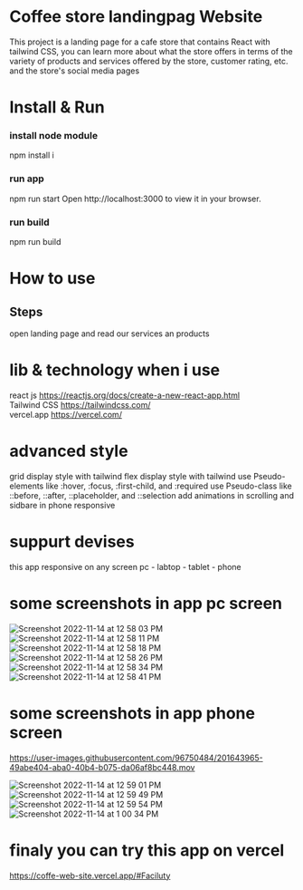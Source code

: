 # Coffee store landingpag Website

This project is a landing page for a cafe store that contains React with tailwind CSS, you can learn more about what the store offers in terms of the variety of products and services offered by the store, customer rating, etc. and the store's social media pages

# Install & Run
### install node module
npm install i

### run app
npm run start Open http://localhost:3000 to view it in your browser.

### run build
npm run build

# How to use

## Steps
open landing page and read our services an products

# lib & technology when i use
react js https://reactjs.org/docs/create-a-new-react-app.html \
Tailwind CSS https://tailwindcss.com/ \
vercel.app https://vercel.com/ 

# advanced style 
grid display style with tailwind 
flex display style with tailwind 
use Pseudo-elements like :hover, :focus, :first-child, and :required
use Pseudo-class like ::before, ::after, ::placeholder, and ::selection
add animations in scrolling  and sidbare in phone responsive 

# suppurt devises 
this app responsive on any screen pc - labtop - tablet  - phone

# some screenshots in app pc screen
![Screenshot 2022-11-14 at 12 58 03 PM](https://user-images.githubusercontent.com/96750484/201643817-b8f7f59b-5a19-4f26-9a71-637146b5c37c.png)
![Screenshot 2022-11-14 at 12 58 11 PM](https://user-images.githubusercontent.com/96750484/201643827-1b1f5d74-bac2-4fdc-9064-384231c11ac7.png)
![Screenshot 2022-11-14 at 12 58 18 PM](https://user-images.githubusercontent.com/96750484/201643834-f8b0113e-a65a-49ea-a4a6-1c2f9b5cb52d.png)
![Screenshot 2022-11-14 at 12 58 26 PM](https://user-images.githubusercontent.com/96750484/201643837-b96cc090-7878-4492-917c-682b675ad2d2.png)
![Screenshot 2022-11-14 at 12 58 34 PM](https://user-images.githubusercontent.com/96750484/201643843-5075123a-5e3f-4799-858f-7e925c6fa2cf.png)
![Screenshot 2022-11-14 at 12 58 41 PM](https://user-images.githubusercontent.com/96750484/201643850-00907ccf-4c81-4a5f-a64e-177fa37831c6.png)

# some screenshots in app phone screen


https://user-images.githubusercontent.com/96750484/201643965-49abe404-aba0-40b4-b075-da06af8bc448.mov

![Screenshot 2022-11-14 at 12 59 01 PM](https://user-images.githubusercontent.com/96750484/201643970-9086bfe6-fbcf-4c2a-a698-1258bead764c.png)
![Screenshot 2022-11-14 at 12 59 49 PM](https://user-images.githubusercontent.com/96750484/201643972-22984e70-eff6-4812-91c6-7cd61da047f9.png)
![Screenshot 2022-11-14 at 12 59 54 PM](https://user-images.githubusercontent.com/96750484/201643979-fc520586-48b0-4b43-8548-36fae8e0236f.png)
![Screenshot 2022-11-14 at 1 00 34 PM](https://user-images.githubusercontent.com/96750484/201644140-91b5d04f-820c-4610-af8d-955e7d327cf0.png)

# finaly you can try this app on vercel
https://coffe-web-site.vercel.app/#Faciluty
